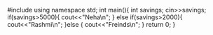 #include<iostream>
using namespace std;
int main(){
    int savings;
    cin>>savings;
    if(savings>5000){
        cout<<"Neha\n";
    } else if(savings>2000){
        cout<<"Rashmi\n";
    }else {
        cout<<"Freinds\n";
    }
   return 0;
    }
